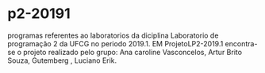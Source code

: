 # p2-20191

programas referentes ao laboratorios da diciplina Laboratorio de programação 2 da UFCG no periodo 2019.1. EM ProjetoLP2-2019.1 encontra-se o projeto realizado pelo grupo: Ana caroline Vasconcelos, Artur Brito Souza, Gutemberg , Luciano Erik. 

